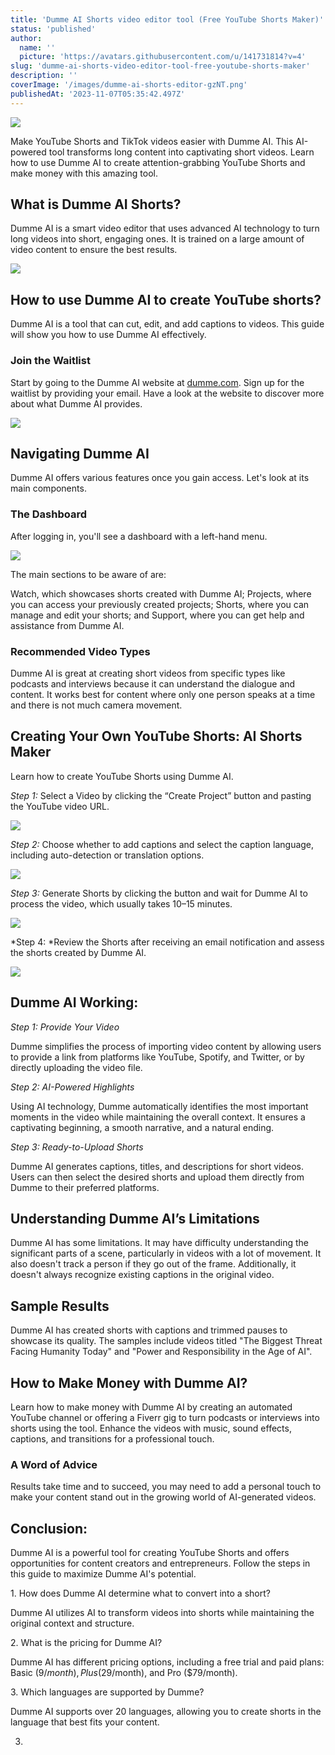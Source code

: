 ```yaml
---
title: 'Dumme AI Shorts video editor tool (Free YouTube Shorts Maker)'
status: 'published'
author:
  name: ''
  picture: 'https://avatars.githubusercontent.com/u/141731814?v=4'
slug: 'dumme-ai-shorts-video-editor-tool-free-youtube-shorts-maker'
description: ''
coverImage: '/images/dumme-ai-shorts-editor-gzNT.png'
publishedAt: '2023-11-07T05:35:42.497Z'
---
```


![](/images/dumme-ai-shorts-editor-I1Mj.png)

Make YouTube Shorts and TikTok videos easier with Dumme AI. This AI-powered tool transforms long content into captivating short videos. Learn how to use Dumme AI to create attention-grabbing YouTube Shorts and make money with this amazing tool.

## **What is Dumme AI Shorts?**

Dumme AI is a smart video editor that uses advanced AI technology to turn long videos into short, engaging ones. It is trained on a large amount of video content to ensure the best results.

![](/images/dumme-ai-shorts-1024x499-c3OT.png)

## **How to use Dumme AI to create YouTube shorts?**

Dumme AI is a tool that can cut, edit, and add captions to videos. This guide will show you how to use Dumme AI effectively.

### **Join the Waitlist**

Start by going to the Dumme AI website at [dumme.com](http://dumme.com). Sign up for the waitlist by providing your email. Have a look at the website to discover more about what Dumme AI provides.

![](/images/image-46-EwNT.png)

## **Navigating Dumme AI**

Dumme AI offers various features once you gain access. Let's look at its main components.

### **The Dashboard**

After logging in, you'll see a dashboard with a left-hand menu.

![](/images/image-47-E0Mz.png)

The main sections to be aware of are:

Watch, which showcases shorts created with Dumme AI; Projects, where you can access your previously created projects; Shorts, where you can manage and edit your shorts; and Support, where you can get help and assistance from Dumme AI.

### **Recommended Video Types**

Dumme AI is great at creating short videos from specific types like podcasts and interviews because it can understand the dialogue and content. It works best for content where only one person speaks at a time and there is not much camera movement.

## **Creating Your Own YouTube Shorts: AI Shorts Maker**

Learn how to create YouTube Shorts using Dumme AI.

*Step 1:* Select a Video by clicking the “Create Project” button and pasting the YouTube video URL.

![](/images/dumme-ai-dashboard-gzMj.png)

*Step 2:* Choose whether to add captions and select the caption language, including auto-detection or translation options.

![](/images/image-49-g5NT.png)

*Step 3:* Generate Shorts by clicking the button and wait for Dumme AI to process the video, which usually takes 10–15 minutes.

![](/images/image-48-E5OD.png)

*Step 4: *Review the Shorts after receiving an email notification and assess the shorts created by Dumme AI.

![](/images/image-50-AxMT.png)

## **Dumme AI Working:**

*Step 1: Provide Your Video*

Dumme simplifies the process of importing video content by allowing users to provide a link from platforms like YouTube, Spotify, and Twitter, or by directly uploading the video file.

*Step 2: AI-Powered Highlights*

Using AI technology, Dumme automatically identifies the most important moments in the video while maintaining the overall context. It ensures a captivating beginning, a smooth narrative, and a natural ending.

*Step 3: Ready-to-Upload Shorts*

Dumme AI generates captions, titles, and descriptions for short videos. Users can then select the desired shorts and upload them directly from Dumme to their preferred platforms.

## **Understanding Dumme AI’s Limitations**

Dumme AI has some limitations. It may have difficulty understanding the significant parts of a scene, particularly in videos with a lot of movement. It also doesn't track a person if they go out of the frame. Additionally, it doesn't always recognize existing captions in the original video.

## **Sample Results**

Dumme AI has created shorts with captions and trimmed pauses to showcase its quality. The samples include videos titled "The Biggest Threat Facing Humanity Today" and "Power and Responsibility in the Age of AI".

## **How to Make Money with Dumme AI?**

Learn how to make money with Dumme AI by creating an automated YouTube channel or offering a Fiverr gig to turn podcasts or interviews into shorts using the tool. Enhance the videos with music, sound effects, captions, and transitions for a professional touch.

### **A Word of Advice**

Results take time and to succeed, you may need to add a personal touch to make your content stand out in the growing world of AI-generated videos.

## **Conclusion:**

Dumme AI is a powerful tool for creating YouTube Shorts and offers opportunities for content creators and entrepreneurs. Follow the steps in this guide to maximize Dumme AI's potential.

1\. How does Dumme AI determine what to convert into a short?

Dumme AI utilizes AI to transform videos into shorts while maintaining the original context and structure.

2\. What is the pricing for Dumme AI?

Dumme AI has different pricing options, including a free trial and paid plans: Basic ($9/month), Plus ($29/month), and Pro ($79/month).

3\. Which languages are supported by Dumme?

Dumme AI supports over 20 languages, allowing you to create shorts in the language that best fits your content.

3. <br>

